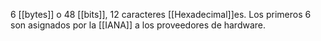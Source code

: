 6 [[bytes]] o 48 [[bits]], 12 caracteres [[Hexadecimal]]es. Los primeros 6 son asignados por la [[IANA]] a los proveedores de hardware.
